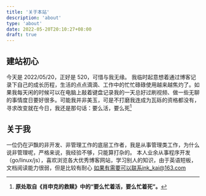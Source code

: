 ```yaml
---
title: '关于本站'
description: 'about'
type: 'about'
date: 2022-05-20T20:10:27+08:00
draft: true
---
```


## 建站初心

今天是 2022/05/20，正好是 520，可惜与我无缘。
我临时起意想着通过博客记录下自己的成长历程，生活的点点滴滴、工作中的忙忙碌碌使用越来越焦灼了。如果我每天闲的时候可以在电脑上敲着键盘记录我的一天总好过刷视频、做一些无聊的事情度日要好很多。可能我并非美玉，可是不打磨我连成为瓦砾的资格都没有，寻求改变就在今日，我还是那句话：要么活，要么死[^1]

## 关于我

一位仍在沪飘的非开发、非管理工作的底层工作者，我是从事管理类工作，为什么说非管理呢，严格来说，我经验不够，只能算打杂的。
本人业余从事程序开发（go/linux/js），喜欢浏览各大优秀博客网站，学习别人的知识，由于英语短板，文档阅读能力很弱，但是比较有耐心
如果有需要可以联系ink_kai@163.com

[^1]: **原处取自《肖申克的救赎》中的“要么忙着活，要么忙着死”。**
